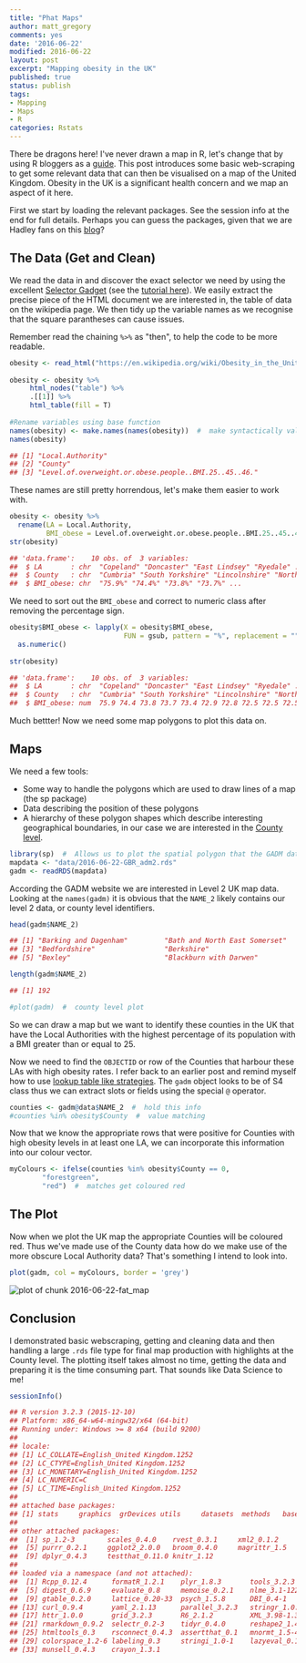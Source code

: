 ```yaml
---
title: "Phat Maps"
author: matt_gregory
comments: yes
date: '2016-06-22'
modified: 2016-06-22
layout: post
excerpt: "Mapping obesity in the UK"
published: true
status: publish
tags:
- Mapping
- Maps
- R
categories: Rstats
---
```

 

 
 
There be dragons here! I've never drawn a map in R, let's change that by using R bloggers as a [guide](http://www.r-bloggers.com/visualizing-obesity-across-united-states-by-using-data-from-wikipedia/). This post introduces some basic web-scraping to get some relevant data that can then be visualised on a map of the United Kingdom. Obesity in the UK is a significant health concern and we map an aspect of it here.
 
First we start by loading the relevant packages. See the session info at the end for full details. Perhaps you can guess the packages, given that we are Hadley fans on this [blog](http://www.machinegurning.com/rstats/hadley-effect/)?
 

 
## The Data (Get and Clean)
We read the data in and discover the exact selector we need by using the excellent [Selector Gadget](http://selectorgadget.com/) (see the [tutorial here](http://flukeout.github.io/)). We easily extract the precise piece of the HTML document we are interested in, the table of data on the wikipedia page. We then tidy up the variable names as we recognise that the square parantheses can cause issues.
 
Remember read the chaining `%>%` as "then", to help the code to be more readable. 
 

```r
obesity <- read_html("https://en.wikipedia.org/wiki/Obesity_in_the_United_Kingdom")
 
obesity <- obesity %>%
     html_nodes("table") %>%
     .[[1]] %>%
     html_table(fill = T)
 
#Rename variables using base function
names(obesity) <- make.names(names(obesity))  #  make syntactically valid names
names(obesity)
```



```r
## [1] "Local.Authority"                                     
## [2] "County"                                              
## [3] "Level.of.overweight.or.obese.people..BMI.25..45..46."
```
 
These names are still pretty horrendous, let's make them easier to work with.
 

```r
obesity <- obesity %>%
  rename(LA = Local.Authority,
         BMI_obese = Level.of.overweight.or.obese.people..BMI.25..45..46.)  #  use names(obesity), copy and paste, or subset but needs to be unquoted
str(obesity)
```



```r
## 'data.frame':	10 obs. of  3 variables:
##  $ LA       : chr  "Copeland" "Doncaster" "East Lindsey" "Ryedale" ...
##  $ County   : chr  "Cumbria" "South Yorkshire" "Lincolnshire" "North Yorkshire" ...
##  $ BMI_obese: chr  "75.9%" "74.4%" "73.8%" "73.7%" ...
```
We need to sort out the `BMI_obese` and correct to numeric class after removing the percentage sign.
 

```r
obesity$BMI_obese <- lapply(X = obesity$BMI_obese,
                            FUN = gsub, pattern = "%", replacement = "") %>%
  as.numeric()
 
str(obesity)
```



```r
## 'data.frame':	10 obs. of  3 variables:
##  $ LA       : chr  "Copeland" "Doncaster" "East Lindsey" "Ryedale" ...
##  $ County   : chr  "Cumbria" "South Yorkshire" "Lincolnshire" "North Yorkshire" ...
##  $ BMI_obese: num  75.9 74.4 73.8 73.7 73.4 72.9 72.8 72.5 72.5 72.5
```
 
Much bettter! Now we need some map polygons to plot this data on.
 
## Maps
We need a few tools:

* Some way to handle the polygons which are used to draw lines of a map (the sp package)
* Data describing the position of these polygons
* A hierarchy of these polygon shapes which describe interesting geographical boundaries, in our case we are interested in the [County level](http://www.gadm.org/country).
 
```r
library(sp)  #  Allows us to plot the spatial polygon that the GADM data is stored as
mapdata <- "data/2016-06-22-GBR_adm2.rds"
gadm <- readRDS(mapdata)
```
 
According the GADM website we are interested in Level 2 UK map data. Looking at the `names(gadm)` it is obvious that the `NAME_2` likely contains our level 2 data, or county level identifiers.
 
```r
head(gadm$NAME_2)
```

```r
## [1] "Barking and Dagenham"         "Bath and North East Somerset"
## [3] "Bedfordshire"                 "Berkshire"                   
## [5] "Bexley"                       "Blackburn with Darwen"
```

```r
length(gadm$NAME_2)
```



```r
## [1] 192
```



```r
#plot(gadm)  #  county level plot
```
 
So we can draw a map but we want to identify these counties in the UK that have the Local Authorities with the highest percentage of its population with a BMI greater than or equal to 25.
 
Now we need to find the `OBJECTID` or row of the Counties that harbour these LAs with high obesity rates. I refer back to an earlier post and remind myself how to use [lookup table like strategies](http://www.machinegurning.com/rstats/lookup_tables/). The `gadm` object looks to be of S4 class thus we can extract slots or fields using the special `@` operator.
 

```r
counties <- gadm@data$NAME_2  #  hold this info
#counties %in% obesity$County  #  value matching
```
 
Now that we know the appropriate rows that were positive for Counties with high obesity levels in at least one LA, we can incorporate this information into our colour vector.
 

```r
myColours <- ifelse(counties %in% obesity$County == 0, 
        "forestgreen",
        "red")  #  matches get coloured red
```
 
## The Plot
Now when we plot the UK map the appropriate Counties will be coloured red. Thus we've made use of the County data how do we make use of the more obscure Local Authority data? That's something I intend to look into.
 

```r
plot(gadm, col = myColours, border = 'grey')
```

![plot of chunk 2016-06-22-fat_map](img/2016-06-22-fat_map-1.svg)
 
## Conclusion
I demonstrated basic webscraping, getting and cleaning data and then handling a large `.rds` file type for final map production with highlights at the County level. The plotting itself takes almost no time, getting the data and preparing it is the time consuming part. That sounds like Data Science to me!
 

```r
sessionInfo()
```



```r
## R version 3.2.3 (2015-12-10)
## Platform: x86_64-w64-mingw32/x64 (64-bit)
## Running under: Windows >= 8 x64 (build 9200)
## 
## locale:
## [1] LC_COLLATE=English_United Kingdom.1252 
## [2] LC_CTYPE=English_United Kingdom.1252   
## [3] LC_MONETARY=English_United Kingdom.1252
## [4] LC_NUMERIC=C                           
## [5] LC_TIME=English_United Kingdom.1252    
## 
## attached base packages:
## [1] stats     graphics  grDevices utils     datasets  methods   base     
## 
## other attached packages:
##  [1] sp_1.2-3        scales_0.4.0    rvest_0.3.1     xml2_0.1.2     
##  [5] purrr_0.2.1     ggplot2_2.0.0   broom_0.4.0     magrittr_1.5   
##  [9] dplyr_0.4.3     testthat_0.11.0 knitr_1.12     
## 
## loaded via a namespace (and not attached):
##  [1] Rcpp_0.12.4      formatR_1.2.1    plyr_1.8.3       tools_3.2.3     
##  [5] digest_0.6.9     evaluate_0.8     memoise_0.2.1    nlme_3.1-122    
##  [9] gtable_0.2.0     lattice_0.20-33  psych_1.5.8      DBI_0.4-1       
## [13] curl_0.9.4       yaml_2.1.13      parallel_3.2.3   stringr_1.0.0   
## [17] httr_1.0.0       grid_3.2.3       R6_2.1.2         XML_3.98-1.3    
## [21] rmarkdown_0.9.2  selectr_0.2-3    tidyr_0.4.0      reshape2_1.4.1  
## [25] htmltools_0.3    rsconnect_0.4.3  assertthat_0.1   mnormt_1.5-4    
## [29] colorspace_1.2-6 labeling_0.3     stringi_1.0-1    lazyeval_0.1.10 
## [33] munsell_0.4.3    crayon_1.3.1
```
 
